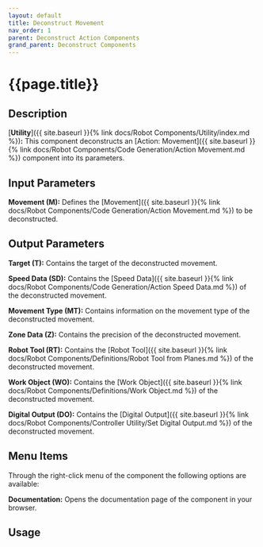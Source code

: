 ```yaml
---
layout: default
title: Deconstruct Movement
nav_order: 1
parent: Deconstruct Action Components
grand_parent: Deconstruct Components
---
```


# **{{page.title}}**

## **Description**

[**Utility**]({{ site.baseurl }}{% link docs/Robot Components/Utility/index.md %})**:** This component deconstructs an [Action: Movement]({{ site.baseurl }}{% link docs/Robot Components/Code Generation/Action Movement.md %}) component into its parameters.

## **Input Parameters**

**Movement (M):** Defines the [Movement]({{ site.baseurl }}{% link docs/Robot Components/Code Generation/Action Movement.md %}) to be deconstructed.

## **Output Parameters**

**Target (T):** Contains the target of the deconstructed movement.

**Speed Data (SD):** Contains the [Speed Data]({{ site.baseurl }}{% link docs/Robot Components/Code Generation/Action Speed Data.md %}) of the deconstructed movement.

**Movement Type (MT):** Contains information on the movement type of the deconstructed movement.

**Zone Data (Z):** Contains the precision of the deconstructed movement.

**Robot Tool (RT):** Contains the [Robot Tool]({{ site.baseurl }}{% link docs/Robot Components/Definitions/Robot Tool from Planes.md %}) of the deconstructed movement.

**Work Object (WO):** Contains the [Work Object]({{ site.baseurl }}{% link docs/Robot Components/Definitions/Work Object.md %}) of the deconstructed movement.
 
**Digital Output (DO):** Contains the [Digital Output]({{ site.baseurl }}{% link docs/Robot Components/Controller Utility/Set Digital Output.md %}) of the deconstructed movement.

## **Menu Items**

Through the right-click menu of the component the following options are available:

**Documentation:** Opens the documentation page of the component in your browser.


## **Usage**


